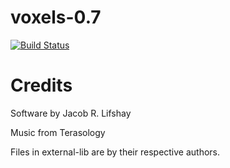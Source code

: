 voxels-0.7
==========
[![Build Status](https://travis-ci.org/programmerjake/voxels-0.7.svg?branch=master)](https://travis-ci.org/programmerjake/voxels-0.7)

Credits
=======

Software by Jacob R. Lifshay

Music from Terasology

Files in external-lib are by their respective authors.
